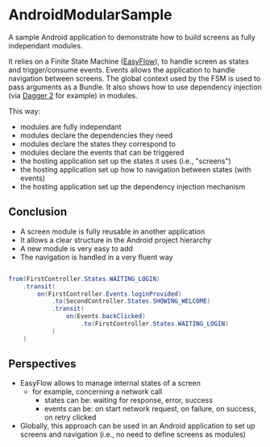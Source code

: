# AndroidModularSample
A sample Android application to demonstrate how to build screens as fully independant modules.

It relies on a Finite State Machine ([EasyFlow](https://github.com/Beh01der/EasyFlow)), to handle screen as states and trigger/consume events.
Events allows the application to handle navigation between screens.
The global context used by the FSM is used to pass arguments as a Bundle.
It also shows how to use dependency injection (via [Dagger 2](https://google.github.io/dagger/) for example) in modules.

This way:

- modules are fully independant
- modules declare the dependencies they need
- modules declare the states they correspond to
- modules declare the events that can be triggered
- the hosting application set up the states it uses (i.e., "screens")
- the hosting application set up how to navigation between states (with events)
- the hosting application set up the dependency injection mechanism

## Conclusion

- A screen module is fully reusable in another application
- It allows a clear structure in the Android project hierarchy
- A new module is very easy to add
- The navigation is handled in a very fluent way

```java

from(FirstController.States.WAITING_LOGIN)
    .transit(
        on(FirstController.Events.loginProvided)
            .to(SecondController.States.SHOWING_WELCOME)
            .transit(
                on(Events.backClicked)
                    .to(FirstController.States.WAITING_LOGIN)
            )
    )

```

## Perspectives

- EasyFlow allows to manage internal states of a screen
    - for example, concerning a network call
        - states can be: waiting for response, error, success
        - events can be: on start network request, on failure, on success, on retry clicked
- Globally, this approach can be used in an Android application to set up screens and navigation (i.e., no need to define screens as modules)
